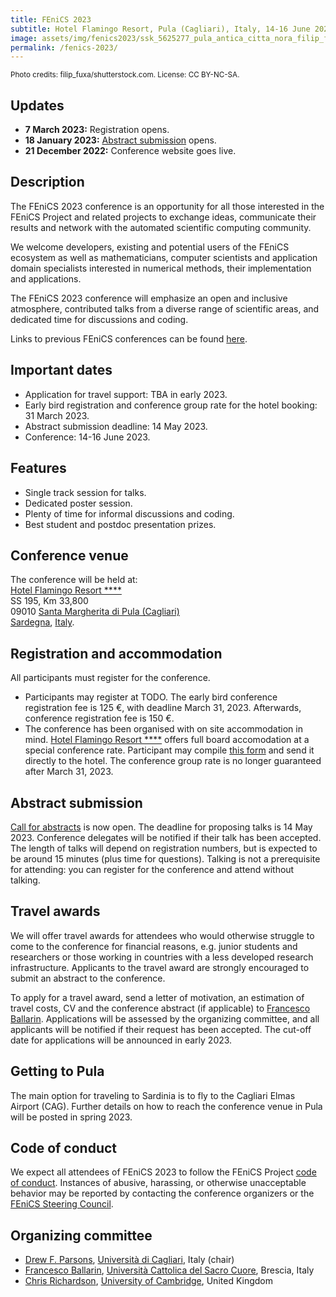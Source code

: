 ```yaml
---
title: FEniCS 2023
subtitle: Hotel Flamingo Resort, Pula (Cagliari), Italy, 14-16 June 2023
image: assets/img/fenics2023/ssk_5625277_pula_antica_citta_nora_filip_fuxa_rsz.jpg
permalink: /fenics-2023/
---
```

<small>Photo credits: filip_fuxa/shutterstock.com. License: CC BY-NC-SA.</small>

## Updates
- **7 March 2023:** Registration opens.
- **18 January 2023:** [Abstract submission](https://forms.gle/h87NAnQ9hi9pp4PP7) opens.
- **21 December 2022:** Conference website goes live.

## Description

The FEniCS 2023 conference is an opportunity for all those interested in
the FEniCS Project and related projects to exchange ideas, communicate
their results and network with the automated scientific computing
community.

We welcome developers, existing and potential users of the
FEniCS ecosystem as well as mathematicians, computer scientists and
application domain specialists interested in numerical methods, their
implementation and applications.

The FEniCS 2023 conference will emphasize an open and inclusive
atmosphere, contributed talks from a diverse range of scientific areas,
and dedicated time for discussions and coding.

Links to previous FEniCS conferences can be found [here](index.md).

## Important dates

- Application for travel support: TBA in early 2023.
- Early bird registration and conference group rate for the hotel booking: 31 March 2023.
- Abstract submission deadline: 14 May 2023.
- Conference:  14-16 June 2023.

## Features

- Single track session for talks.
- Dedicated poster session.
- Plenty of time for informal discussions and coding.
- Best student and postdoc presentation prizes.

## Conference venue

The conference will be held at:<br/>
[Hotel Flamingo Resort \*\*\*\*](https://www.hotelflamingosardinia.com/)<br/>
SS 195, Km 33,800 <br/>
09010 [Santa Margherita di Pula (Cagliari)](https://www.sardegnaturismo.it/en/places/south/pula)<br/>
[Sardegna](https://www.sardegnaturismo.it/en), [Italy](https://www.visititaly.eu/).<br/>

## Registration and accommodation

All participants must register for the conference.
- Participants may register at TODO. The early bird conference registration fee is 125 €, with deadline March 31, 2023. Afterwards, conference registration fee is 150  €.
- The conference has been organised with on site accommodation in mind.
[Hotel Flamingo Resort \*\*\*\*](https://www.hotelflamingosardinia.com/) offers full board accomodation at a special conference rate. Participant may compile [this form](/assets/extra/fenics2023/hotel-booking-form.docx) and send it directly to the hotel. The conference group rate is no longer guaranteed after March 31, 2023.

## Abstract submission

[Call for abstracts](https://forms.gle/h87NAnQ9hi9pp4PP7) is now open.
The deadline for proposing talks is 14 May 2023. Conference
delegates will be notified if their talk has been accepted. The length
of talks will depend on registration numbers, but is expected to be around 15
minutes (plus time for questions).
Talking is not a prerequisite for attending: you can register for the
conference and attend without talking.

## Travel awards

We will offer travel awards for attendees who would otherwise struggle to come to the conference
for financial reasons, e.g. junior students and researchers or those working
in countries with a less developed research infrastructure. Applicants to the
travel award are strongly encouraged to submit an abstract to the conference.

To apply for a travel award, send a letter of motivation, an estimation of
travel costs, CV and the conference abstract (if applicable) to
[Francesco Ballarin](mailto:francesco.ballarin@unicatt.it).
Applications will be assessed by the organizing committee, and all applicants will be notified
if their request has been accepted.
The cut-off date for applications will be announced in early 2023.

## Getting to Pula

The main option for traveling to Sardinia is to fly to the Cagliari Elmas Airport (CAG).
Further details on how to reach the conference venue in Pula will be posted in spring 2023.


## Code of conduct

We expect all attendees of FEniCS 2023 to follow the FEniCS Project
[code of conduct](../community/code-of-conduct.md). Instances of
abusive, harassing, or otherwise unacceptable behavior may be reported
by contacting the conference organizers or the [FEniCS Steering
Council](https://github.com/FEniCS/governance).

## Organizing committee

- [Drew F. Parsons](https://www.unica.it/unica/it/ateneo_s07_ss01.page?contentId=SHD273808), [Università di Cagliari](https://www.unica.it/), Italy (chair)
- [Francesco Ballarin](https://www.francescoballarin.it/), [Università Cattolica del Sacro Cuore](https://www.unicatt.it/), Brescia, Italy
- [Chris Richardson](https://www.esc.cam.ac.uk/directory/chris-richardson), [University of Cambridge](https://www.cam.ac.uk/), United Kingdom
